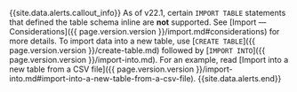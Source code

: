 {{site.data.alerts.callout_info}}
As of v22.1, certain `IMPORT TABLE` statements that defined the table schema inline are **not** supported. See [Import — Considerations]({{ page.version.version }}/import.md#considerations) for more details. To import data into a new table, use [`CREATE TABLE`]({{ page.version.version }}/create-table.md) followed by [`IMPORT INTO`]({{ page.version.version }}/import-into.md). For an example, read [Import into a new table from a CSV file]({{ page.version.version }}/import-into.md#import-into-a-new-table-from-a-csv-file).
{{site.data.alerts.end}}
